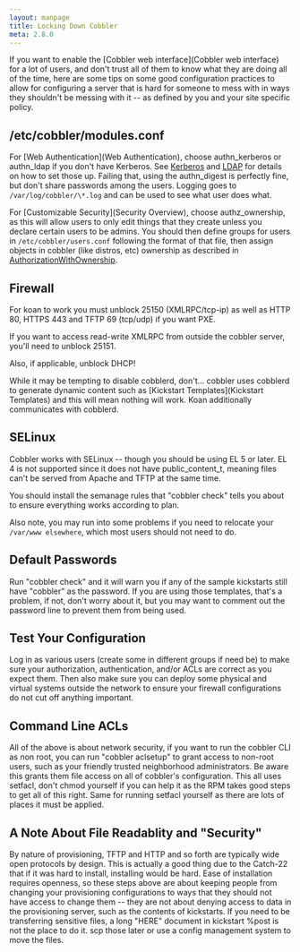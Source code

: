```yaml
---
layout: manpage
title: Locking Down Cobbler
meta: 2.8.0
---
```


If you want to enable the
[Cobbler web interface](Cobbler web interface) for a lot
of users, and don't trust all of them to know what they are doing
all of the time, here are some tips on some good configuration
practices to allow for configuring a server that is hard for
someone to mess with in ways they shouldn't be messing with it --
as defined by you and your site specific policy.

## /etc/cobbler/modules.conf

For
[Web Authentication](Web Authentication),
choose authn\_kerberos or authn\_ldap if you don't have Kerberos.
See [Kerberos](Kerberos) and
[LDAP](Ldap) for details on how
to set those up. Failing that, using the authn\_digest is perfectly
fine, but don't share passwords among the users. Logging goes to
`/var/log/cobbler/\*.log` and can be used to see what user does
what.

For [Customizable Security](Security Overview),
choose authz\_ownership, as this will allow users to only edit
things that they create unless you declare certain users to be
admins. You should then define groups for users in
`/etc/cobbler/users.conf` following the format of that file, then
assign objects in cobbler (like distros, etc) ownership as
described in
[AuthorizationWithOwnership](/cobbler/wiki/AuthorizationWithOwnership).

## Firewall

For koan to work you must unblock 25150 (XMLRPC/tcp-ip) as well as
HTTP 80, HTTPS 443 and TFTP 69 (tcp/udp) if you want PXE.

If you want to access read-write XMLRPC from outside the cobbler
server, you'll need to unblock 25151.

Also, if applicable, unblock DHCP!

While it may be tempting to disable cobblerd, don't... cobbler uses
cobblerd to generate dynamic content such as
[Kickstart Templates](Kickstart Templates) and this
will mean nothing will work. Koan additionally communicates with
cobblerd.

## SELinux

Cobbler works with SELinux -- though you should be using EL 5 or
later. EL 4 is not supported since it does not have
public\_content\_t, meaning files can't be served from Apache and
TFTP at the same time.

You should install the semanage rules that "cobbler check" tells
you about to ensure everything works according to plan.

Also note, you may run into some problems if you need to relocate
your `/var/www elsewhere`, which most users should not need to do.

## Default Passwords

Run "cobbler check" and it will warn you if any of the sample
kickstarts still have "cobbler" as the password. If you are using
those templates, that's a problem, if not, don't worry about it,
but you may want to comment out the password line to prevent them
from being used.

## Test Your Configuration

Log in as various users (create some in different groups if need
be) to make sure your authorization, authentication, and/or ACLs
are correct as you expect them. Then also make sure you can deploy
some physical and virtual systems outside the network to ensure
your firewall configurations do not cut off anything important.

## Command Line ACLs

All of the above is about network security, if you want to run the
cobbler CLI as non root, you can run "cobbler aclsetup" to grant
access to non-root users, such as your friendly trusted
neighborhood administrators. Be aware this grants them file access
on all of cobbler's configuration. This all uses setfacl, don't
chmod yourself if you can help it as the RPM takes good steps to
get all of this right. Same for running setfacl yourself as there
are lots of places it must be applied.

## A Note About File Readablity and "Security"

By nature of provisioning, TFTP and HTTP and so forth are typically
wide open protocols by design. This is actually a good thing due to
the Catch-22 that if it was hard to install, installing would be
hard. Ease of installation requires openness, so these steps above
are about keeping people from changing your provisioning
configurations to ways that they should not have access to change
them -- they are not about denying access to data in the
provisioning server, such as the contents of kickstarts. If you
need to be transferring sensitive files, a long "HERE" document in
kickstart %post is not the place to do it. scp those later or use a
config management system to move the files.

